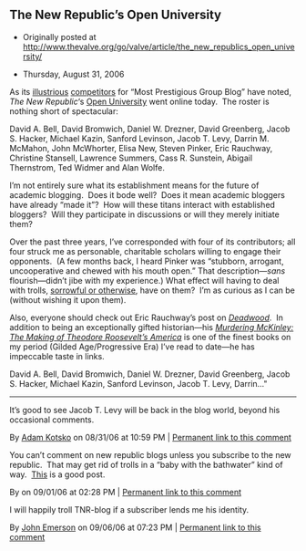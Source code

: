 ## The New Republic’s Open University

 * Originally posted at http://www.thevalve.org/go/valve/article/the_new_republics_open_university/

* Thursday, August 31, 2006 

As its [illustrious](http://crookedtimber.org/2006/08/31/open-university/) [competitors](http://hnn.us/blogs/entries/29581.html) for “Most Prestigious Group Blog” have noted, _The New Republic_‘s [Open University](http://www.tnr.com/blog/openuniversity) went online today.  The roster is nothing short of spectacular:

David A. Bell, David Bromwich, Daniel W. Drezner, David Greenberg, Jacob S. Hacker, Michael Kazin, Sanford Levinson, Jacob T. Levy, Darrin M. McMahon, John McWhorter, Elisa New, Steven Pinker, Eric Rauchway, Christine Stansell, Lawrence Summers, Cass R. Sunstein, Abigail Thernstrom, Ted Widmer and Alan Wolfe.

I’m not entirely sure what its establishment means for the future of academic blogging.  Does it bode well?  Does it mean academic bloggers have already “made it”?  How will these titans interact with established bloggers?  Will they participate in discussions or will they merely initiate them?  

Over the past three years, I’ve corresponded with four of its contributors; all four struck me as personable, charitable scholars willing to engage their opponents.  (A few months back, I heard Pinker was “stubborn, arrogant, uncooperative and chewed with his mouth open.”  That description—_sans_ flourish—didn’t jibe with my experience.)  What effect will having to deal with trolls, [sorrowful or otherwise](http://acephalous.typepad.com/acephalous/2006/05/the_troll_of_co.html), have on them?  I’m as curious as I can be (without wishing it upon them).

Also, everyone should check out Eric Rauchway’s post on [_Deadwood_](http://www.tnr.com/blog/openuniversity?pid=35044).  In addition to being an exceptionally gifted historian—his [_Murdering McKinley: The Making of Theodore Roosevelt’s America_](http://www.amazon.com/exec/obidos/ASIN/0809016389/diesekoschmar-20) is one of the finest books on my period (Gilded Age/Progressive Era) I’ve read to date—he has impeccable taste in links.

David A. Bell, David Bromwich, Daniel W. Drezner, David Greenberg, Jacob S. Hacker, Michael Kazin, Sanford Levinson, Jacob T. Levy, Darrin…"

---

It’s good to see Jacob T. Levy will be back in the blog world, beyond his occasional comments.

By [Adam Kotsko](http://adamkotsko.com/weblog) on 08/31/06 at 10:59 PM | [Permanent link to this comment](http://www.thevalve.org/go/valve/article/the_new_republics_open_university/#11267)
[]()

You can’t comment on new republic blogs unless you subscribe to the new republic.  That may get rid of trolls in a “baby with the bathwater” kind of way.   [This](http://www.tnr.com/blog/openuniversity?pid=35027) is a good post.

By  on 09/01/06 at 02:28 PM | [Permanent link to this comment](http://www.thevalve.org/go/valve/article/the_new_republics_open_university/#11272)
[]()

I will happily troll TNR-blog if a subscriber lends me his identity.

By [John Emerson](http://www.idiocentrism.com) on 09/06/06 at 07:23 PM | [Permanent link to this comment](http://www.thevalve.org/go/valve/article/the_new_republics_open_university/#11341)

